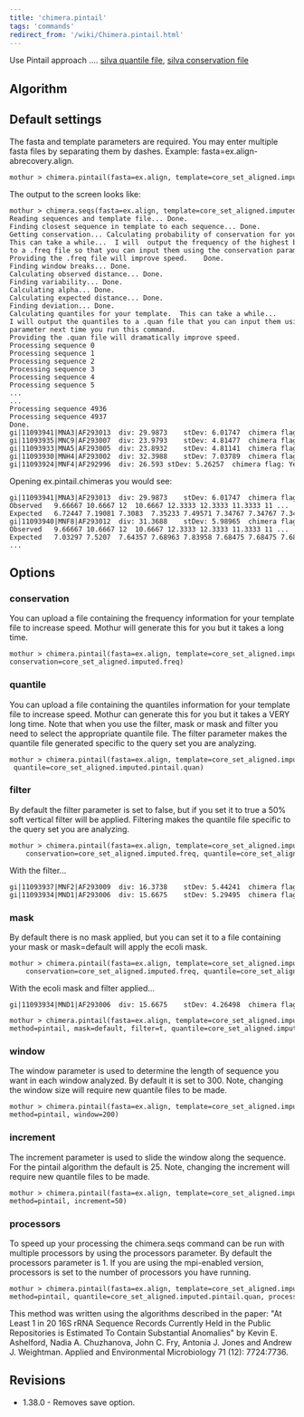 ```yaml
---
title: 'chimera.pintail'
tags: 'commands'
redirect_from: '/wiki/Chimera.pintail.html'
---
```

Use Pintail approach \.... [ silva quantile
file](https://mothur.s3.us-east-2.amazonaws.com/wiki/silva.bacteria.pintail.quan.zip), [ silva
conservation file](https://mothur.s3.us-east-2.amazonaws.com/wiki/silva.bacteria.freq.zip)


## Algorithm

## Default settings

The fasta and template parameters are required. You may enter multiple
fasta files by separating them by dashes. Example:
fasta=ex.align-abrecovery.align.

    mothur > chimera.pintail(fasta=ex.align, template=core_set_aligned.imputed.fasta)

The output to the screen looks like:

    mothur > chimera.seqs(fasta=ex.align, template=core_set_aligned.imputed.fasta)
    Reading sequences and template file... Done.
    Finding closest sequence in template to each sequence... Done.
    Getting conservation... Calculating probability of conservation for your template sequences.
    This can take a while...  I will  output the frequency of the highest base in each position 
    to a .freq file so that you can input them using the conservation parameter next time you run this command.
    Providing the .freq file will improve speed.    Done.
    Finding window breaks... Done.
    Calculating observed distance... Done.
    Finding variability... Done.
    Calculating alpha... Done.
    Calculating expected distance... Done.
    Finding deviation... Done.
    Calculating quantiles for your template.  This can take a while...  
    I will output the quantiles to a .quan file that you can input them using the quantile
    parameter next time you run this command. 
    Providing the .quan file will dramatically improve speed.    
    Processing sequence 0
    Processing sequence 1
    Processing sequence 2
    Processing sequence 3
    Processing sequence 4
    Processing sequence 5
    ...
    ...
    Processing sequence 4936
    Processing sequence 4937
    Done.
    gi|11093941|MNA3|AF293013  div: 29.9873    stDev: 6.01747  chimera flag: Yes
    gi|11093935|MNC9|AF293007  div: 23.9793    stDev: 4.81477  chimera flag: Yes
    gi|11093933|MNA5|AF293005  div: 23.8932    stDev: 4.81141  chimera flag: Yes
    gi|11093930|MNH4|AF293002  div: 32.3988    stDev: 7.03789  chimera flag: Yes
    gi|11093924|MNF4|AF292996  div: 26.593 stDev: 5.26257  chimera flag: Yes

Opening ex.pintail.chimeras you would see:

    gi|11093941|MNA3|AF293013  div: 29.9873    stDev: 6.01747  chimera flag: Yes
    Observed   9.66667 10.6667 12  10.6667 12.3333 12.3333 11.3333 11 ...  
    Expected   6.72447 7.19081 7.3083  7.35233 7.49571 7.34767 7.34767 7.3494 ...  
    gi|11093940|MNF8|AF293012  div: 31.3688    stDev: 5.98965  chimera flag: No
    Observed   9.66667 10.6667 12  10.6667 12.3333 12.3333 11.3333 11 ...  
    Expected   7.03297 7.5207  7.64357 7.68963 7.83958 7.68475 7.68475 7.68656 ...
    ...

## Options

### conservation

You can upload a file containing the frequency information for your
template file to increase speed. Mothur will generate this for you but
it takes a long time.

    mothur > chimera.pintail(fasta=ex.align, template=core_set_aligned.imputed.fasta,
    conservation=core_set_aligned.imputed.freq)

### quantile

You can upload a file containing the quantiles information for your
template file to increase speed. Mothur can generate this for you but it
takes a VERY long time. Note that when you use the filter, mask or mask
and filter you need to select the appropriate quantile file. The filter
parameter makes the quantile file generated specific to the query set
you are analyzing.

    mothur > chimera.pintail(fasta=ex.align, template=core_set_aligned.imputed.fasta,
     quantile=core_set_aligned.imputed.pintail.quan)

### filter

By default the filter parameter is set to false, but if you set it to
true a 50% soft vertical filter will be applied. Filtering makes the
quantile file specific to the query set you are analyzing.

    mothur > chimera.pintail(fasta=ex.align, template=core_set_aligned.imputed.fasta, filter=t, 
        conservation=core_set_aligned.imputed.freq, quantile=core_set_aligned.imputed.pintail.filtered.ex.quan)

With the filter\...

    gi|11093937|MNF2|AF293009  div: 16.3738    stDev: 5.44241  chimera flag: Yes
    gi|11093934|MND1|AF293006  div: 15.6675    stDev: 5.29495  chimera flag: Yes

### mask

By default there is no mask applied, but you can set it to a file
containing your mask or mask=default will apply the ecoli mask.

    mothur > chimera.pintail(fasta=ex.align, template=core_set_aligned.imputed.fasta, filter=t, mask=default, 
        conservation=core_set_aligned.imputed.freq, quantile=core_set_aligned.imputed.pintail.filtered.ex.masked.quan)

With the ecoli mask and filter applied\...

    gi|11093934|MND1|AF293006  div: 15.6675    stDev: 4.26498  chimera flag: Yes

    mothur > chimera.pintail(fasta=ex.align, template=core_set_aligned.imputed.fasta,
    method=pintail, mask=default, filter=t, quantile=core_set_aligned.imputed.pintail.filtered.masked.quan)

### window

The window parameter is used to determine the length of sequence you
want in each window analyzed. By default it is set to 300. Note,
changing the window size will require new quantile files to be made.

    mothur > chimera.pintail(fasta=ex.align, template=core_set_aligned.imputed.fasta,
    method=pintail, window=200)

### increment

The increment parameter is used to slide the window along the sequence.
For the pintail algorithm the default is 25. Note, changing the
increment will require new quantile files to be made.

    mothur > chimera.pintail(fasta=ex.align, template=core_set_aligned.imputed.fasta,
    method=pintail, increment=50)

### processors

To speed up your processing the chimera.seqs command can be run with
multiple processors by using the processors parameter. By default the
processors parameter is 1. If you are using the mpi-enabled version,
processors is set to the number of processors you have running.

    mothur > chimera.pintail(fasta=ex.align, template=core_set_aligned.imputed.fasta,
    method=pintail, quantile=core_set_aligned.imputed.pintail.quan, processors=2)

This method was written using the algorithms described in the paper:
\"At Least 1 in 20 16S rRNA Sequence Records Currently Held in the
Public Repositories is Estimated To Contain Substantial Anomalies\" by
Kevin E. Ashelford, Nadia A. Chuzhanova, John C. Fry, Antonia J. Jones
and Andrew J. Weightman. Applied and Environmental Microbiology 71 (12):
7724:7736.

## Revisions

-   1.38.0 - Removes save option.


